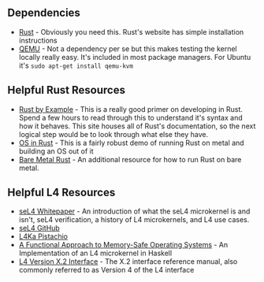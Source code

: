 ## Dependencies
- [Rust](https://www.rust-lang.org/tools/install) - Obviously you need this. Rust's website has simple installation instructions 
- [QEMU](https://www.qemu.org/download/) - Not a dependency per se but this makes testing the kernel locally really easy. It's included in most package managers. For Ubuntu it's `sudo apt-get install qemu-kvm`

## Helpful Rust Resources
- [Rust by Example](https://doc.rust-lang.org/rust-by-example/) - This is a really good primer on developing in Rust. Spend a few hours to read through this to understand it's syntax and how it behaves. This site houses all of Rust's documentation, so the next logical step would be to look through what else they have.
- [OS in Rust](https://os.phil-opp.com/) - This is a fairly robust demo of running Rust on metal and building an OS out of it
- [Bare Metal Rust](https://google.github.io/comprehensive-rust/bare-metal.html) - An additional resource for how to run Rust on bare metal.

## Helpful L4 Resources
- [seL4 Whitepaper](https://sel4.systems/About/seL4-whitepaper.pdf) - An introduction of what the seL4 microkernel is and isn't, seL4 verification, a history of L4 microkernels, and L4 use cases.
- [seL4 GitHub](https://github.com/seL4/seL4)
- [L4Ka Pistachio](https://github.com/l4ka/pistachio/)
- [A Functional Approach to Memory-Safe Operating Systems](https://pdxscholar.library.pdx.edu/cgi/viewcontent.cgi?article=1498&context=open_access_etds) - An Implementation of an L4 microkernel in Haskell
- [L4 Version X.2 Interface](http://www.cse.unsw.edu.au/~cs9242/05/project/l4-x2.pdf) - The X.2 interface reference manual, also commonly referred to as Version 4 of the L4 interface
